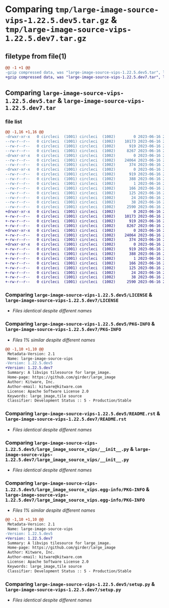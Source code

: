 # Comparing `tmp/large-image-source-vips-1.22.5.dev5.tar.gz` & `tmp/large-image-source-vips-1.22.5.dev7.tar.gz`

## filetype from file(1)

```diff
@@ -1 +1 @@
-gzip compressed data, was "large-image-source-vips-1.22.5.dev5.tar", last modified: Fri Jun 16 20:33:46 2023, max compression
+gzip compressed data, was "large-image-source-vips-1.22.5.dev7.tar", last modified: Fri Jun 16 21:01:52 2023, max compression
```

## Comparing `large-image-source-vips-1.22.5.dev5.tar` & `large-image-source-vips-1.22.5.dev7.tar`

### file list

```diff
@@ -1,16 +1,16 @@
-drwxr-xr-x   0 circleci  (1001) circleci  (1002)        0 2023-06-16 20:33:46.466575 large-image-source-vips-1.22.5.dev5/
--rw-r--r--   0 circleci  (1001) circleci  (1002)    10173 2023-06-16 20:33:46.000000 large-image-source-vips-1.22.5.dev5/LICENSE
--rw-r--r--   0 circleci  (1001) circleci  (1002)      919 2023-06-16 20:33:46.462575 large-image-source-vips-1.22.5.dev5/PKG-INFO
--rw-r--r--   0 circleci  (1001) circleci  (1002)     8267 2023-06-16 20:33:46.000000 large-image-source-vips-1.22.5.dev5/README.rst
-drwxr-xr-x   0 circleci  (1001) circleci  (1002)        0 2023-06-16 20:33:46.462575 large-image-source-vips-1.22.5.dev5/large_image_source_vips/
--rw-r--r--   0 circleci  (1001) circleci  (1002)    24064 2023-06-16 20:31:57.000000 large-image-source-vips-1.22.5.dev5/large_image_source_vips/__init__.py
--rw-r--r--   0 circleci  (1001) circleci  (1002)      374 2023-06-16 20:31:57.000000 large-image-source-vips-1.22.5.dev5/large_image_source_vips/girder_source.py
-drwxr-xr-x   0 circleci  (1001) circleci  (1002)        0 2023-06-16 20:33:46.462575 large-image-source-vips-1.22.5.dev5/large_image_source_vips.egg-info/
--rw-r--r--   0 circleci  (1001) circleci  (1002)      919 2023-06-16 20:33:46.000000 large-image-source-vips-1.22.5.dev5/large_image_source_vips.egg-info/PKG-INFO
--rw-r--r--   0 circleci  (1001) circleci  (1002)      388 2023-06-16 20:33:46.000000 large-image-source-vips-1.22.5.dev5/large_image_source_vips.egg-info/SOURCES.txt
--rw-r--r--   0 circleci  (1001) circleci  (1002)        1 2023-06-16 20:33:46.000000 large-image-source-vips-1.22.5.dev5/large_image_source_vips.egg-info/dependency_links.txt
--rw-r--r--   0 circleci  (1001) circleci  (1002)      166 2023-06-16 20:33:46.000000 large-image-source-vips-1.22.5.dev5/large_image_source_vips.egg-info/entry_points.txt
--rw-r--r--   0 circleci  (1001) circleci  (1002)      125 2023-06-16 20:33:46.000000 large-image-source-vips-1.22.5.dev5/large_image_source_vips.egg-info/requires.txt
--rw-r--r--   0 circleci  (1001) circleci  (1002)       24 2023-06-16 20:33:46.000000 large-image-source-vips-1.22.5.dev5/large_image_source_vips.egg-info/top_level.txt
--rw-r--r--   0 circleci  (1001) circleci  (1002)       38 2023-06-16 20:33:46.466575 large-image-source-vips-1.22.5.dev5/setup.cfg
--rw-r--r--   0 circleci  (1001) circleci  (1002)     2590 2023-06-16 20:31:57.000000 large-image-source-vips-1.22.5.dev5/setup.py
+drwxr-xr-x   0 circleci  (1001) circleci  (1002)        0 2023-06-16 21:01:52.234743 large-image-source-vips-1.22.5.dev7/
+-rw-r--r--   0 circleci  (1001) circleci  (1002)    10173 2023-06-16 21:01:51.000000 large-image-source-vips-1.22.5.dev7/LICENSE
+-rw-r--r--   0 circleci  (1001) circleci  (1002)      919 2023-06-16 21:01:52.234743 large-image-source-vips-1.22.5.dev7/PKG-INFO
+-rw-r--r--   0 circleci  (1001) circleci  (1002)     8267 2023-06-16 21:01:51.000000 large-image-source-vips-1.22.5.dev7/README.rst
+drwxr-xr-x   0 circleci  (1001) circleci  (1002)        0 2023-06-16 21:01:52.230743 large-image-source-vips-1.22.5.dev7/large_image_source_vips/
+-rw-r--r--   0 circleci  (1001) circleci  (1002)    24064 2023-06-16 20:59:30.000000 large-image-source-vips-1.22.5.dev7/large_image_source_vips/__init__.py
+-rw-r--r--   0 circleci  (1001) circleci  (1002)      374 2023-06-16 20:59:30.000000 large-image-source-vips-1.22.5.dev7/large_image_source_vips/girder_source.py
+drwxr-xr-x   0 circleci  (1001) circleci  (1002)        0 2023-06-16 21:01:52.234743 large-image-source-vips-1.22.5.dev7/large_image_source_vips.egg-info/
+-rw-r--r--   0 circleci  (1001) circleci  (1002)      919 2023-06-16 21:01:52.000000 large-image-source-vips-1.22.5.dev7/large_image_source_vips.egg-info/PKG-INFO
+-rw-r--r--   0 circleci  (1001) circleci  (1002)      388 2023-06-16 21:01:52.000000 large-image-source-vips-1.22.5.dev7/large_image_source_vips.egg-info/SOURCES.txt
+-rw-r--r--   0 circleci  (1001) circleci  (1002)        1 2023-06-16 21:01:52.000000 large-image-source-vips-1.22.5.dev7/large_image_source_vips.egg-info/dependency_links.txt
+-rw-r--r--   0 circleci  (1001) circleci  (1002)      166 2023-06-16 21:01:52.000000 large-image-source-vips-1.22.5.dev7/large_image_source_vips.egg-info/entry_points.txt
+-rw-r--r--   0 circleci  (1001) circleci  (1002)      125 2023-06-16 21:01:52.000000 large-image-source-vips-1.22.5.dev7/large_image_source_vips.egg-info/requires.txt
+-rw-r--r--   0 circleci  (1001) circleci  (1002)       24 2023-06-16 21:01:52.000000 large-image-source-vips-1.22.5.dev7/large_image_source_vips.egg-info/top_level.txt
+-rw-r--r--   0 circleci  (1001) circleci  (1002)       38 2023-06-16 21:01:52.234743 large-image-source-vips-1.22.5.dev7/setup.cfg
+-rw-r--r--   0 circleci  (1001) circleci  (1002)     2590 2023-06-16 20:59:30.000000 large-image-source-vips-1.22.5.dev7/setup.py
```

### Comparing `large-image-source-vips-1.22.5.dev5/LICENSE` & `large-image-source-vips-1.22.5.dev7/LICENSE`

 * *Files identical despite different names*

### Comparing `large-image-source-vips-1.22.5.dev5/PKG-INFO` & `large-image-source-vips-1.22.5.dev7/PKG-INFO`

 * *Files 1% similar despite different names*

```diff
@@ -1,10 +1,10 @@
 Metadata-Version: 2.1
 Name: large-image-source-vips
-Version: 1.22.5.dev5
+Version: 1.22.5.dev7
 Summary: A libvips tilesource for large_image.
 Home-page: https://github.com/girder/large_image
 Author: Kitware, Inc.
 Author-email: kitware@kitware.com
 License: Apache Software License 2.0
 Keywords: large_image,tile source
 Classifier: Development Status :: 5 - Production/Stable
```

### Comparing `large-image-source-vips-1.22.5.dev5/README.rst` & `large-image-source-vips-1.22.5.dev7/README.rst`

 * *Files identical despite different names*

### Comparing `large-image-source-vips-1.22.5.dev5/large_image_source_vips/__init__.py` & `large-image-source-vips-1.22.5.dev7/large_image_source_vips/__init__.py`

 * *Files identical despite different names*

### Comparing `large-image-source-vips-1.22.5.dev5/large_image_source_vips.egg-info/PKG-INFO` & `large-image-source-vips-1.22.5.dev7/large_image_source_vips.egg-info/PKG-INFO`

 * *Files 1% similar despite different names*

```diff
@@ -1,10 +1,10 @@
 Metadata-Version: 2.1
 Name: large-image-source-vips
-Version: 1.22.5.dev5
+Version: 1.22.5.dev7
 Summary: A libvips tilesource for large_image.
 Home-page: https://github.com/girder/large_image
 Author: Kitware, Inc.
 Author-email: kitware@kitware.com
 License: Apache Software License 2.0
 Keywords: large_image,tile source
 Classifier: Development Status :: 5 - Production/Stable
```

### Comparing `large-image-source-vips-1.22.5.dev5/setup.py` & `large-image-source-vips-1.22.5.dev7/setup.py`

 * *Files identical despite different names*

